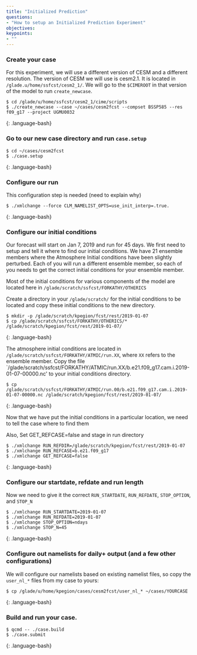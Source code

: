```yaml
---
title: "Initialized Prediction"
questions:
- "How to setup an Initialized Prediction Experiment"
objectives:
keypoints:
- ""
---
```


### Create your case

For this experiment, we will use a different version of CESM and a different resolution.  The version of CESM we will use is cesm2.1.  It is located in `/glade.u/home/ssfcst/cesm2_1/`.  We will go to the `$CIMEROOT` in that version of the model to run `create_newcase`.

~~~
$ cd /glade/u/home/ssfcst/cesm2_1/cime/scripts
$ ./create_newcase --case ~/cases/cesm2fcst --compset BSSP585 --res f09_g17 --project UGMU0032
~~~
{: .language-bash}

### Go to our new case directory and run `case.setup`

~~~
$ cd ~/cases/cesm2fcst
$ ./case.setup
~~~
{: .language-bash}

### Configure our run

This configuration step is needed (need to explain why)

~~~
$ ./xmlchange --force CLM_NAMELIST_OPTS=use_init_interp=.true.
~~~
{: .language-bash}

### Configure our initial conditions

Our forecast will start on Jan 7, 2019 and run for 45 days. We first need to setup and tell it where to find our initial conditions.  We have 21 ensemble members where the Atmosphere Initial conditions have been slightly perturbed.  Each of you will run a different ensemble member, so each of you needs to get the correct initial conditions for your ensemble member.


Most of the initial conditions for various components of the model are located here in `/glade/scratch/ssfcst/FORKATHY/OTHERICS`

Create a directory in your `/glade/scratch/` for the initial conditions to be located and copy these initial conditions to the new directory.

~~~
$ mkdir -p /glade/scratch/kpegion/fcst/rest/2019-01-07
$ cp /glade/scratch/ssfcst/FORKATHY/OTHERICS/* /glade/scratch/kpegion/fcst/rest/2019-01-07/
~~~
{: .language-bash}

The atmosphere initial conditions are located in `/glade/scratch/ssfcst/FORKATHY/ATMIC/run.XX`, where `XX` refers to the ensemble member. Copy the file `/glade/scratch/ssfcst/FORKATHY/ATMIC/run.XX/b.e21.f09_g17.cam.i.2019-01-07-00000.nc' to your initial conditions directory.

~~~
$ cp /glade/scratch/ssfcst/FORKATHY/ATMIC/run.00/b.e21.f09_g17.cam.i.2019-01-07-00000.nc /glade/scratch/kpegion/fcst/rest/2019-01-07/
~~~
{: .language-bash}


Now that we have put the initial conditions in a particular location, we need to tell the case where to find them

Also,
Set GET_REFCASE=false and stage in run directory

~~~
$ ./xmlchange RUN_REFDIR=/glade/scratch/kpegion/fcst/rest/2019-01-07
$ ./xmlchange RUN_REFCASE=b.e21.f09_g17
$ ./xmlchange GET_REFCASE=false
~~~
{: .language-bash}

### Configure our startdate, refdate and run length

Now we need to give it the correct `RUN_STARTDATE`, `RUN_REFDATE`, `STOP_OPTION`, and `STOP_N`

~~~
$ ./xmlchange RUN_STARTDATE=2019-01-07
$ ./xmlchange RUN_REFDATE=2019-01-07
$ ./xmlchange STOP_OPTION=ndays
$ ./xmlchange STOP_N=45
~~~
{: .language-bash}

### Configure out namelists for daily+ output (and a few other configurations)

We will configure our namelists based on existing namelist files, so copy the `user_nl_*` files from my case to yours:
 
~~~
$ cp /glade/u/home/kpegion/cases/cesm2fcst/user_nl_* ~/cases/YOURCASE 
~~~
{: .language-bash}


### Build and run your case.

~~~
$ qcmd -- ./case.build
$ ./case.submit
~~~
{: .language-bash}

